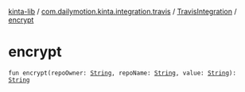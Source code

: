 [kinta-lib](../../index.md) / [com.dailymotion.kinta.integration.travis](../index.md) / [TravisIntegration](index.md) / [encrypt](./encrypt.md)

# encrypt

`fun encrypt(repoOwner: `[`String`](https://kotlinlang.org/api/latest/jvm/stdlib/kotlin/-string/index.html)`, repoName: `[`String`](https://kotlinlang.org/api/latest/jvm/stdlib/kotlin/-string/index.html)`, value: `[`String`](https://kotlinlang.org/api/latest/jvm/stdlib/kotlin/-string/index.html)`): `[`String`](https://kotlinlang.org/api/latest/jvm/stdlib/kotlin/-string/index.html)